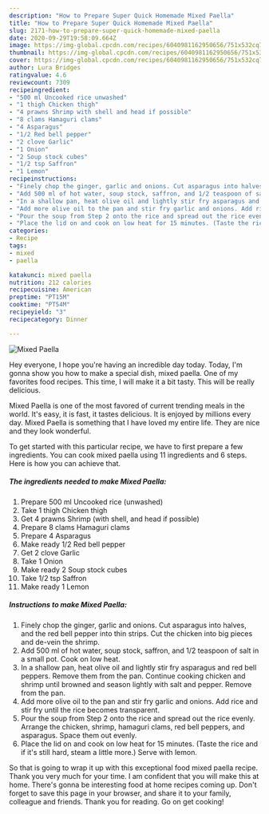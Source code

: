 ```yaml
---
description: "How to Prepare Super Quick Homemade Mixed Paella"
title: "How to Prepare Super Quick Homemade Mixed Paella"
slug: 2171-how-to-prepare-super-quick-homemade-mixed-paella
date: 2020-09-29T19:58:09.664Z
image: https://img-global.cpcdn.com/recipes/6040981162950656/751x532cq70/mixed-paella-recipe-main-photo.jpg
thumbnail: https://img-global.cpcdn.com/recipes/6040981162950656/751x532cq70/mixed-paella-recipe-main-photo.jpg
cover: https://img-global.cpcdn.com/recipes/6040981162950656/751x532cq70/mixed-paella-recipe-main-photo.jpg
author: Lura Bridges
ratingvalue: 4.6
reviewcount: 7309
recipeingredient:
- "500 ml Uncooked rice unwashed"
- "1 thigh Chicken thigh"
- "4 prawns Shrimp with shell and head if possible"
- "8 clams Hamaguri clams"
- "4 Asparagus"
- "1/2 Red bell pepper"
- "2 clove Garlic"
- "1 Onion"
- "2 Soup stock cubes"
- "1/2 tsp Saffron"
- "1 Lemon"
recipeinstructions:
- "Finely chop the ginger, garlic and onions. Cut asparagus into halves, and the red bell pepper into thin strips. Cut the chicken into big pieces and de-vein the shrimp."
- "Add 500 ml of hot water, soup stock, saffron, and 1/2 teaspoon of salt in a small pot. Cook on low heat."
- "In a shallow pan, heat olive oil and lightly stir fry asparagus and red bell peppers. Remove them from the pan. Continue cooking chicken and shrimp until browned and season lightly with salt and pepper. Remove from the pan."
- "Add more olive oil to the pan and stir fry garlic and onions. Add rice and stir fry until the rice becomes transparent."
- "Pour the soup from Step 2 onto the rice and spread out the rice evenly. Arrange the chicken, shrimp, hamaguri clams, red bell peppers, and asparagus. Space them out evenly."
- "Place the lid on and cook on low heat for 15 minutes. (Taste the rice and if it&#39;s still hard, steam a little more.) Serve with lemon."
categories:
- Recipe
tags:
- mixed
- paella

katakunci: mixed paella 
nutrition: 212 calories
recipecuisine: American
preptime: "PT15M"
cooktime: "PT54M"
recipeyield: "3"
recipecategory: Dinner

---
```



![Mixed Paella](https://img-global.cpcdn.com/recipes/6040981162950656/751x532cq70/mixed-paella-recipe-main-photo.jpg)

Hey everyone, I hope you're having an incredible day today. Today, I'm gonna show you how to make a special dish, mixed paella. One of my favorites food recipes. This time, I will make it a bit tasty. This will be really delicious.

Mixed Paella is one of the most favored of current trending meals in the world. It's easy, it is fast, it tastes delicious. It is enjoyed by millions every day. Mixed Paella is something that I have loved my entire life. They are nice and they look wonderful.




To get started with this particular recipe, we have to first prepare a few ingredients. You can cook mixed paella using 11 ingredients and 6 steps. Here is how you can achieve that.

<!--inarticleads1-->

##### The ingredients needed to make Mixed Paella:

1. Prepare 500 ml Uncooked rice (unwashed)
1. Take 1 thigh Chicken thigh
1. Get 4 prawns Shrimp (with shell, and head if possible)
1. Prepare 8 clams Hamaguri clams
1. Prepare 4 Asparagus
1. Make ready 1/2 Red bell pepper
1. Get 2 clove Garlic
1. Take 1 Onion
1. Make ready 2 Soup stock cubes
1. Take 1/2 tsp Saffron
1. Make ready 1 Lemon




<!--inarticleads2-->

##### Instructions to make Mixed Paella:

1. Finely chop the ginger, garlic and onions. Cut asparagus into halves, and the red bell pepper into thin strips. Cut the chicken into big pieces and de-vein the shrimp.
1. Add 500 ml of hot water, soup stock, saffron, and 1/2 teaspoon of salt in a small pot. Cook on low heat.
1. In a shallow pan, heat olive oil and lightly stir fry asparagus and red bell peppers. Remove them from the pan. Continue cooking chicken and shrimp until browned and season lightly with salt and pepper. Remove from the pan.
1. Add more olive oil to the pan and stir fry garlic and onions. Add rice and stir fry until the rice becomes transparent.
1. Pour the soup from Step 2 onto the rice and spread out the rice evenly. Arrange the chicken, shrimp, hamaguri clams, red bell peppers, and asparagus. Space them out evenly.
1. Place the lid on and cook on low heat for 15 minutes. (Taste the rice and if it&#39;s still hard, steam a little more.) Serve with lemon.




So that is going to wrap it up with this exceptional food mixed paella recipe. Thank you very much for your time. I am confident that you will make this at home. There's gonna be interesting food at home recipes coming up. Don't forget to save this page in your browser, and share it to your family, colleague and friends. Thank you for reading. Go on get cooking!

